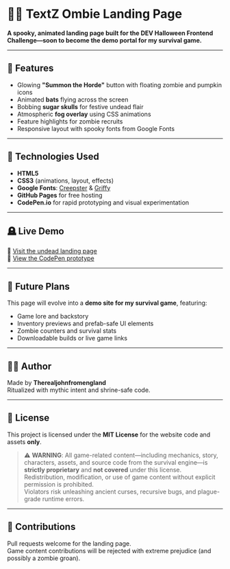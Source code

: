 # 🧟‍♂️ TextZ Ombie Landing Page

**A spooky, animated landing page built for the DEV Halloween Frontend Challenge—soon to become the demo portal for my survival game.**

---

## 🎃 Features

- Glowing **"Summon the Horde"** button with floating zombie and pumpkin icons  
- Animated **bats** flying across the screen  
- Bobbing **sugar skulls** for festive undead flair  
- Atmospheric **fog overlay** using CSS animations  
- Feature highlights for zombie recruits  
- Responsive layout with spooky fonts from Google Fonts

---

## 🧠 Technologies Used

- **HTML5**  
- **CSS3** (animations, layout, effects)  
- **Google Fonts**: [Creepster](https://fonts.google.com/specimen/Creepster) & [Griffy](https://fonts.google.com/specimen/Griffy)  
- **GitHub Pages** for free hosting  
- **CodePen.io** for rapid prototyping and visual experimentation

---

## 🪦 Live Demo

🔗 [Visit the undead landing page](https://yourusername.github.io/textz-ombie-landing-page)  
🔗 [View the CodePen prototype](https://codepen.io/yourusername/pen/yourpenid)

---

## 🔮 Future Plans

This page will evolve into a **demo site for my survival game**, featuring:

- Game lore and backstory  
- Inventory previews and prefab-safe UI elements  
- Zombie counters and survival stats  
- Downloadable builds or live game links

---

## 🧙‍♂️ Author

Made by **Therealjohnfromengland**  
Ritualized with mythic intent and shrine-safe code.

---

## 📜 License

This project is licensed under the **MIT License** for the website code and assets **only**.

> ⚠️ **WARNING**: All game-related content—including mechanics, story, characters, assets, and source code from the survival engine—is **strictly proprietary** and **not covered** under this license.  
> Redistribution, modification, or use of game content without explicit permission is prohibited.  
> Violators risk unleashing ancient curses, recursive bugs, and plague-grade runtime errors.

---

## 🧩 Contributions

Pull requests welcome for the landing page.  
Game content contributions will be rejected with extreme prejudice (and possibly a zombie groan).


